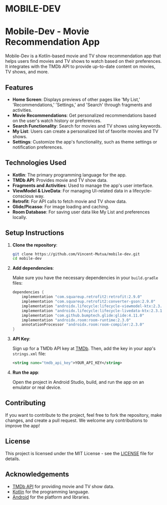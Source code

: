 # MOBILE-DEV

# Mobile-Dev - Movie Recommendation App

Mobile-Dev is a Kotlin-based movie and TV show recommendation app that helps users find movies and TV shows to watch based on their preferences. It integrates with the TMDb API to provide up-to-date content on movies, TV shows, and more.

## Features

- **Home Screen**: Displays previews of other pages like 'My List,' 'Recommendations,' 'Settings,' and 'Search' through fragments and activities.
- **Movie Recommendations**: Get personalized recommendations based on the user's watch history or preferences.
- **Search Functionality**: Search for movies and TV shows using keywords.
- **My List**: Users can create a personalized list of favorite movies and TV shows.
- **Settings**: Customize the app's functionality, such as theme settings or notification preferences.

## Technologies Used

- **Kotlin**: The primary programming language for the app.
- **TMDb API**: Provides movie and TV show data.
- **Fragments and Activities**: Used to manage the app's user interface.
- **ViewModel & LiveData**: For managing UI-related data in a lifecycle-conscious way.
- **Retrofit**: For API calls to fetch movie and TV show data.
- **Glide/Picasso**: For image loading and caching.
- **Room Database**: For saving user data like My List and preferences locally.

## Setup Instructions

1. **Clone the repository**:

    ```bash
    git clone https://github.com/Vincent-Mutua/mobile-dev.git
    cd mobile-dev
    ```

2. **Add dependencies**:

    Make sure you have the necessary dependencies in your `build.gradle` files:

    ```gradle
    dependencies {
        implementation "com.squareup.retrofit2:retrofit:2.9.0"
        implementation "com.squareup.retrofit2:converter-gson:2.9.0"
        implementation "androidx.lifecycle:lifecycle-viewmodel-ktx:2.3.1"
        implementation "androidx.lifecycle:lifecycle-livedata-ktx:2.3.1"
        implementation "com.github.bumptech.glide:glide:4.11.0"
        implementation "androidx.room:room-runtime:2.3.0"
        annotationProcessor "androidx.room:room-compiler:2.3.0"
    }
    ```

3. **API Key**:
   
   Sign up for a TMDb API key at [TMDb](https://www.themoviedb.org/). Then, add the key in your app's `strings.xml` file:

    ```xml
    <string name="tmdb_api_key">YOUR_API_KEY</string>
    ```

4. **Run the app**:

   Open the project in Android Studio, build, and run the app on an emulator or real device.

## Contributing

If you want to contribute to the project, feel free to fork the repository, make changes, and create a pull request. We welcome any contributions to improve the app!

## License

This project is licensed under the MIT License - see the [LICENSE](LICENSE) file for details.

## Acknowledgements

- [TMDb API](https://www.themoviedb.org/) for providing movie and TV show data.
- [Kotlin](https://kotlinlang.org/) for the programming language.
- [Android](https://developer.android.com/) for the platform and libraries.

